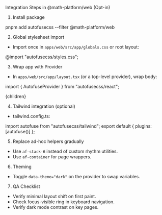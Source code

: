 Integration Steps in @math-platform/web (Opt-in)

01. Install package

pnpm add autofusecss --filter @math-platform/web

02. Global stylesheet import

- Import once in `apps/web/src/app/globals.css` or root layout:

@import "autofusecss/styles.css";

03. Wrap app with Provider

- In `apps/web/src/app/layout.tsx` (or a top-level provider), wrap body:

import { AutofuseProvider } from "autofusecss/react";

<AutofuseProvider density="comfortable">{children}</AutofuseProvider>

04. Tailwind integration (optional)

- tailwind.config.ts:

import autofuse from "autofusecss/tailwind";
export default { plugins: [autofuse()] };

05. Replace ad-hoc helpers gradually

- Use `af-stack-6` instead of custom rhythm utilities.
- Use `af-container` for page wrappers.

06. Theming

- Toggle `data-theme="dark"` on the provider to swap variables.

07. QA Checklist

- Verify minimal layout shift on first paint.
- Check focus-visible ring in keyboard navigation.
- Verify dark mode contrast on key pages.

